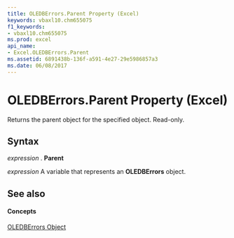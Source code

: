 ```yaml
---
title: OLEDBErrors.Parent Property (Excel)
keywords: vbaxl10.chm655075
f1_keywords:
- vbaxl10.chm655075
ms.prod: excel
api_name:
- Excel.OLEDBErrors.Parent
ms.assetid: 6891438b-136f-a591-4e27-29e5986857a3
ms.date: 06/08/2017
---
```



# OLEDBErrors.Parent Property (Excel)

Returns the parent object for the specified object. Read-only.


## Syntax

 _expression_ . **Parent**

 _expression_ A variable that represents an **OLEDBErrors** object.


## See also


#### Concepts


[OLEDBErrors Object](oledberrors-object-excel.md)


